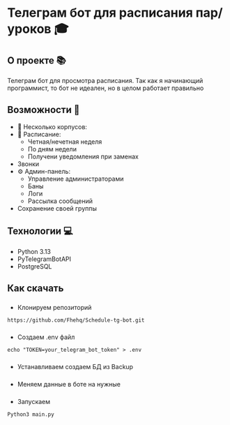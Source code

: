 # Телеграм бот для расписания пар/уроков 🎓
## О проекте 📚
Телеграм бот для просмотра расписания. Так как я начинающий программист, то бот не идеален, но в целом работает правильно 
## Возможности 🚀

- 🏫 Несколько корпусов:
- 📅 Расписание:
  - Четная/нечетная неделя
  - По дням недели
  - Получени уведомления при заменах
- Звонки
- ⚙️ Админ-панель:
  - Управление администраторами
  - Баны
  - Логи
  - Рассылка сообщений
- Сохранение своей группы
  
## Технологии 💻
- Python 3.13
- PyTelegramBotAPI
- PostgreSQL

## Как скачать

###
- Клонируем репозиторий
```
https://github.com/Fhehq/Schedule-tg-bot.git
```
### 
- Создаем .env файл
```
echo "TOKEN=your_telegram_bot_token" > .env
```

###
- Устанавливаем создаем БД из Backup

###
- Меняем данные в боте на нужные

###
- Запускаем 
```
Python3 main.py
```
